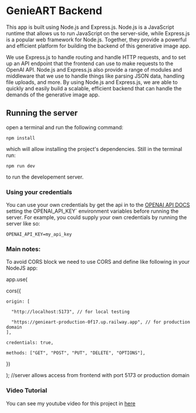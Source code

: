 # GenieART Backend

This app is built using Node.js and Express.js. Node.js is a JavaScript runtime that allows us to run JavaScript on the server-side, while Express.js is a popular web framework for Node.js. Together, they provide a powerful and efficient platform for building the backend of this generative image app.

We use Express.js to handle routing and handle HTTP requests, and to set up an API endpoint that the frontend can use to make requests to the OpenAI API. Node.js and Express.js also provide a range of modules and middleware that we use to handle things like parsing JSON data, handling file uploads, and more. By using Node.js and Express.js, we are able to quickly and easily build a scalable, efficient backend that can handle the demands of the generative image app.

## Running the server
open a terminal and run the following command:

```
npm install
```

which will allow installing the project's dependencies. Still in the terminal run:

```
npm run dev
```

to run the developement server.


### Using your credentials
You can use your own credentials by get the api in to the [OPENAI API DOCS](https://beta.openai.com/account/api-keys) setting the OPENAI_API_KEY` environment variables before running the server. For example, you could supply your own credentials by running the server like so:

```
OPENAI_API_KEY=my_api_key
```
### Main notes:
To avoid CORS block we need to use CORS and define like following in your NodeJS app:

app.use(

  cors({
  
    origin: [
    
      "http://localhost:5173", // for local testing
      
      "https://genieart-production-0f17.up.railway.app", // for production domain
    ],
    
    credentials: true,
    
    methods: ["GET", "POST", "PUT", "DELETE", "OPTIONS"],
    
  })
  
); //server allows access from frontend with port 5173 or production domain

### Video Tutorial
You can see my youtube video for this project in [here](https://youtu.be/Yh2gz1sz-b8)
